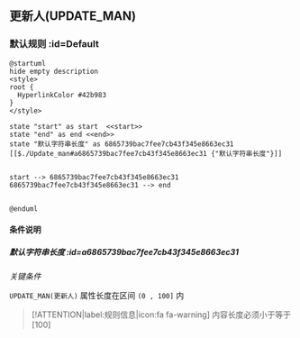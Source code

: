 ## 更新人(UPDATE_MAN) <!-- {docsify-ignore-all} -->

   

### 默认规则 :id=Default

```plantuml
@startuml
hide empty description
<style>
root {
  HyperlinkColor #42b983
}
</style>

state "start" as start  <<start>>
state "end" as end <<end>>
state "默认字符串长度" as 6865739bac7fee7cb43f345e8663ec31 [[$./Update_man#a6865739bac7fee7cb43f345e8663ec31 {"默认字符串长度"}]]


start --> 6865739bac7fee7cb43f345e8663ec31 
6865739bac7fee7cb43f345e8663ec31 --> end 


@enduml
```

#### 条件说明

##### 默认字符串长度 :id=a6865739bac7fee7cb43f345e8663ec31


*关键条件*


`UPDATE_MAN(更新人)` 属性长度在区间 `(0 , 100]` 内

> [!ATTENTION|label:规则信息|icon:fa fa-warning]
> 内容长度必须小于等于[100]







